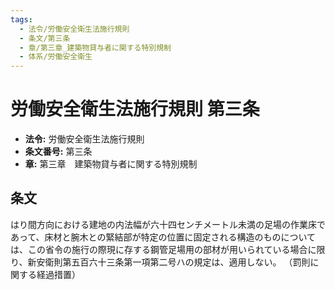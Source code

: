 ```yaml
---
tags:
  - 法令/労働安全衛生法施行規則
  - 条文/第三条
  - 章/第三章_建築物貸与者に関する特別規制
  - 体系/労働安全衛生
---
```

# 労働安全衛生法施行規則 第三条

- **法令:** 労働安全衛生法施行規則
- **条文番号:** 第三条
- **章:** 第三章　建築物貸与者に関する特別規制

## 条文
はり間方向における建地の内法幅が六十四センチメートル未満の足場の作業床であって、床材と腕木との緊結部が特定の位置に固定される構造のものについては、この省令の施行の際現に存する鋼管足場用の部材が用いられている場合に限り、新安衛則第五百六十三条第一項第二号ハの規定は、適用しない。
（罰則に関する経過措置）

